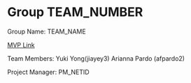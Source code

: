 # Group TEAM_NUMBER
Group Name: TEAM_NAME

[MVP Link](http://cs196.cs.illinois.edu)

Team Members: Yuki Yong(jiayey3)
Arianna Pardo (afpardo2)

Project Manager: PM_NETID
